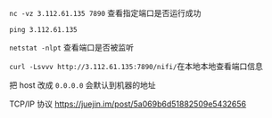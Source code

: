 ```nc -vz 3.112.61.135 7890``` 查看指定端口是否运行成功

```ping 3.112.61.135```

```netstat -nlpt``` 查看端口是否被监听

```curl -Lsvvv http://3.112.61.135:7890/nifi/```在本地本地查看端口信息

把 host 改成 ```0.0.0.0``` 会默认到机器的地址

TCP/IP 协议 https://juejin.im/post/5a069b6d51882509e5432656

